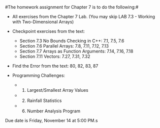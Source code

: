 #The homework assignment for Chapter 7 is to do the following:#

- All exercises from the Chapter 7 Lab. (You may skip LAB 7.3 - Working with Two-Dimensional Arrays)

- Checkpoint exercises from the text:
    - Section 7.3 No Bounds Checking in C++:  7.1, 7.5, 7.6
    - Section 7.6 Parallel Arrays: 7.8, 7.11, 7.12, 7.13
    - Section 7.7 Arrays as Function Arguments: 7.14, 7.16, 7.18
    - Section 7.11 Vectors: 7.27, 7.31, 7.32

- Find the Error from the text: 80, 82, 83, 87

- Programming Challenges:
    - 1. Largest/Smallest Array Values
    - 2. Rainfall Statistics
    - 6. Number Analysis Program

Due date is Friday, November 14 at 5:00 PM.s
